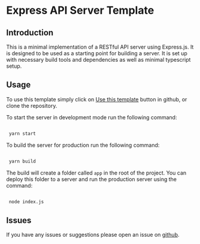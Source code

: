 # Express API Server Template

## Introduction

This is a minimal implementation of a RESTful API server using Express.js. It is designed to be used as a starting point
for building a server. It is set up with necessary build tools and dependencies as well as minimal typescript setup.

## Usage

To use this template simply click
on [Use this template](https://github.com/nnkogift/express-api-server-template/generate) button in github, or clone the
repository.

To start the server in development mode run the following command:

```bash

 yarn start

```

To build the server for production run the following command:

```bash

 yarn build

```

The build will create a folder called `app` in the root of the project. You can deploy this folder to a server and run the production server using the command:

```bash

 node index.js

```

## Issues

If you have any issues or suggestions please open an issue on [github](https://github.com/nnkogift/express-api-server-template/issues).
